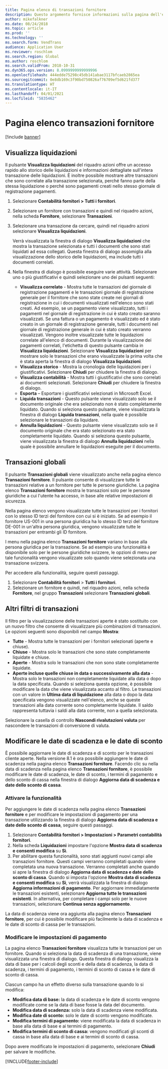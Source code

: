 ```yaml
---
title: Pagina elenco di transazioni fornitore
description: Questo argomento fornisce informazioni sulla pagina dell'elenco delle transazioni fornitore per Microsoft Dynamics 365 Finance.
author: mikefalkner
ms.date: 08/24/2018
ms.topic: article
ms.prod: ''
ms.technology: ''
ms.search.form: VendTrans
audience: Application User
ms.reviewer: roschlom
ms.search.region: Global
ms.author: roschlom
ms.search.validFrom: 2018-10-31
ms.dyn365.ops.version: 8.0999999999999996
ms.openlocfilehash: 444edde75298c45db141abae3117bfcaeb2865ea
ms.sourcegitcommit: 0e8db169c3f90bd750826af76709ef5d621fd377
ms.translationtype: HT
ms.contentlocale: it-IT
ms.lasthandoff: 04/01/2021
ms.locfileid: "5835462"
---
```

# <a name="vendor-transactions-list-page"></a>Pagina elenco transazioni fornitore

[!include [banner](../includes/banner.md)]

## <a name="view-settlements"></a>Visualizza liquidazioni

Il pulsante **Visualizza liquidazioni** del riquadro azioni offre un accesso rapido allo storico delle liquidazioni e informazioni dettagliate sull'intera transazione delle liquidazioni. È inoltre possibile mostrare altre transazioni che sono correlate alla transazione selezionata, perché fanno parte della stessa liquidazione o perché sono pagamenti creati nello stesso giornale di registrazione pagamenti.

1. Selezionare **Contabilità fornitori \> Tutti i fornitori**.
2. Selezionare un fornitore con transazioni e quindi nel riquadro azioni, nella scheda **Fornitore**, selezionare **Transazioni**.
3. Selezionare una transazione da cercare, quindi nel riquadro azioni selezionare **Visualizza liquidazioni**.

    Verrà visualizzata la finestra di dialogo **Visualizza liquidazioni** che mostra la transazione selezionata e tutti i documenti che sono stati liquidati ad essa collegati. Questa finestra di dialogo assomiglia alla visualizzazione dello storico delle liquidazioni, ma include tutti i documenti correlati.

4. Nella finestra di dialogo è possibile eseguire varie attività. Selezionare uno o più giustificativi e quindi selezionare uno dei pulsanti seguenti:

    - **Visualizza correlato** - Mostra tutte le transazioni del giornale di registrazione pagamenti e le transazioni giornale di registrazione generale per il fornitore che sono state create nei giornali di registrazione in cui i documenti visualizzati nell'elenco sono stati creati. Ad esempio, se un pagamento viene visualizzato, tutti i pagamenti nel giornale di registrazione in cui è stato creato saranno visualizzati. Se una fattura o un pagamento è visualizzato ed è stato creato in un giornale di registrazione generale, tutti i documenti nel giornale di registrazione generale in cui è stato creato verranno visualizzati. Vengono inoltre visualizzate tutte le liquidazioni correlate all'elenco di documenti. Durante la visualizzazione dei pagamenti correlati, l'etichetta di questo pulsante cambia in **Visualizza liquidazioni**. Selezionare **Visualizza liquidazioni** per mostrare solo le transazioni che erano visualizzate la prima volta che è stata aperta la finestra di dialogo **Visualizza liquidazioni**.
    - **Visualizza storico** - Mostra la cronologia delle liquidazioni per i giustificativi. Selezionare **Chiudi** per chiudere la finestra di dialogo.
    - **Visualizza contabilità** - Mostra tutti i giustificativi che sono correlati ai documenti selezionati. Selezionare **Chiudi** per chiudere la finestra di dialogo.
    - **Esporta** – Esportare i giustificativi selezionati in Microsoft Excel.
    - **Liquida transazioni** - Questo pulsante viene visualizzato solo se il documento originale che era selezionato non è stato completamente liquidato. Quando si seleziona questo pulsante, viene visualizzata la finestra di dialogo **Liquida transazioni**, nella quale è possibile selezionare le transazioni da liquidare.
    - **Annulla liquidazioni** - Questo pulsante viene visualizzato solo se il documento originale che era stato selezionato era stato completamente liquidato. Quando si seleziona questo pulsante, viene visualizzata la finestra di dialogo **Annulla liquidazioni** nella quale è possibile annullare le liquidazioni eseguite per il documento.

## <a name="global-transactions"></a>Transazioni globali

Il pulsante **Transazioni globali** viene visualizzato anche nella pagina elenco **Transazioni fornitore**. Il pulsante consente di visualizzare tutte le transazioni relative a un fornitore per tutte le persone giuridiche. La pagina elenco **Transazioni fornitore** mostra le transazioni solo per le persone giuridiche a cui l'utente ha accesso, in base alle relative impostazioni di sicurezza.

Nella pagina elenco vengono visualizzate tutte le transazioni per i fornitori con lo stesso ID terzi del fornitore con cui si è iniziato. Se ad esempio il fornitore US-001 in una persona giuridica ha lo stesso ID terzi del fornitore DE-001 in un'altra persona giuridica, vengono visualizzate tutte le transazioni per entrambi gli ID fornitore.

I menu nella pagina elenco **Transazioni fornitore** variano in base alla persona giuridica per la transazione. Se ad esempio una funzionalità è disponibile solo per le persone giuridiche svizzere, le opzioni di menu per tale funzionalità vengono visualizzate solo quando viene selezionata una transazione svizzera.

Per accedere alla funzionalità, seguire questi passaggi.

1. Selezionare **Contabilità fornitori** \> **Tutti i fornitori**.
2. Selezionare un fornitore e quindi, nel riquadro azioni, nella scheda **Fornitore**, nel gruppo **Transazioni** selezionare **Transazioni globali**.

## <a name="more-transaction-filters"></a>Altri filtri di transazioni

Il filtro per la visualizzazione delle transazioni aperte è stato sostituito con un nuovo filtro che consente di visualizzare più combinazioni di transazioni. Le opzioni seguenti sono disponibili nel campo **Mostra**:

- **Tutte** - Mostra tutte le transazioni per i fornitori selezionati (aperte e chiuse).
- **Chiuse** - Mostra solo le transazioni che sono state completamente liquidate e chiuse.
- **Aperte** - Mostra solo le transazioni che non sono state completamente liquidate.
- **Aperte incluse quelle chiuse in data o successivamente alla data**  - Mostra solo le transazioni non completamente liquidate alla data o dopo la data specificata. Quando si seleziona questa opzione, è possibile modificare la data che viene visualizzata accanto al filtro. Le transazioni con un valore in **Ultima data di liquidazione** alla data o dopo la data specificata vengono visualizzate nell'elenco, anche se queste transazioni alla data corrente sono completamente liquidate. Il saldo rappresenta tuttavia i saldi alla data corrente, non a quella selezionata.

Selezionare la casella di controllo **Nascondi rivalutazioni valuta** per nascondere le transazioni di conversione di valuta.

## <a name="modify-due-dates-and-discount-dates"></a>Modificare le date di scadenza e le date di sconto

È possibile aggiornare le date di scadenza e di sconto per le transazioni cliente aperte. Nella versione 8.1 è ora possibile aggiungere le date di scadenza nella pagina elenco **Transazioni fornitore**. Facendo clic su nella data di scadenza nella pagina elenco **Transazioni fornitore**, è possibile modificare le date di scadenza, le date di sconto, i termini di pagamento e dello sconto di cassa nella finestra di dialogo **Aggiorna data di scadenza e date dello sconto di cassa**.

### <a name="activate-the-feature"></a>Attivare la funzionalità

Per aggiungere le date di scadenza nella pagina elenco **Transazioni fornitore** e per modificare le impostazioni di pagamento per una transazione utilizzando la finestra di dialogo **Aggiorna data di scadenza e date dello sconto di cassa**, seguire questi passaggi.

1. Selezionare **Contabilità fornitori \> Impostazioni \> Parametri contabilità fornitori**.
2. Nella scheda **Liquidazioni** impostare l'opzione **Mostra data di scadenza e consenti modifica** su **Sì**.
3. Per abilitare questa funzionalità, sono stati aggiunti nuovi campi alle transazioni fornitore. Questi campi verranno completati quando viene completata una nuova transazione. Verranno completati anche quando si apre la finestra di dialogo **Aggiorna data di scadenza e date dello sconto di cassa**. Quando si imposta l'opzione **Mostra data di scadenza e consenti modifica** su **Sì**, verrà visualizzata la finestra di dialogo **Aggiorna informazioni di pagamento**.  Per aggiornare immediatamente le transazioni esistenti, selezionare **Aggiorna tutte le transazioni esistenti**. In alternativa, per completare i campi solo per le nuove transazioni, selezionare **Continua senza aggiornamento**.

La data di scadenza viene ora aggiunta alla pagina elenco **Transazioni fornitore**, per cui è possibile modificare più facilmente la data di scadenza e le date di sconto di cassa per le transazioni.

### <a name="modify-the-payment-settings"></a>Modificare le impostazioni di pagamento

La pagina elenco **Transazioni fornitore** visualizza tutte le transazioni per un fornitore. Quando si seleziona la data di scadenza di una transazione, viene visualizzata una finestra di dialogo. Questa finestra di dialogo visualizza la data di base per i calcoli degli sconti e della data di scadenza, la data di scadenza, i termini di pagamento, i termini di sconto di cassa e le date di sconto di cassa.

Ciascun campo ha un effetto diverso sulla transazione quando lo si modifica:

- **Modifica data di base:** la data di scadenza e le date di sconto vengono modificate come se la data di base fosse la data del documento.
- **Modifica data di scadenza:** solo la data di scadenza viene modificata.
- **Modifica date di sconto:** solo le date di sconto vengono modificate.
- **Modifica termini di pagamento:** viene modificata la data di scadenza in base alla data di base e ai termini di pagamento.
- **Modifica termini di sconto di cassa:** vengono modificati gli sconti di cassa in base alla data di base e ai termini di sconto di cassa.

Dopo avere modificato le impostazioni di pagamento, selezionare **Chiudi** per salvare le modifiche.


[!INCLUDE[footer-include](../../includes/footer-banner.md)]